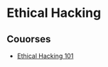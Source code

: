 # Ethical Hacking

## Couorses

* [Ethical Hacking 101](https://www.youtube.com/watch?v=2_lswM1S264)
